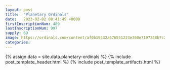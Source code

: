 ```yaml
---
layout: post
title:  "Planetary Ordinals"
date:   2023-02-02 08:41:49 +0000
firstInscriptionNum: 489
lastInscriptionNum: 997
supply: 69
image: https://ordinals.com/content/af0b19432a676551223e300e7197348b7c225cb7b31d0d7c6e246e382cbf6f81i0
categories:
---
```

{% assign data = site.data.planetary-ordinals %}
{% include post_template_header.html %}
{% include post_template_artifacts.html %}